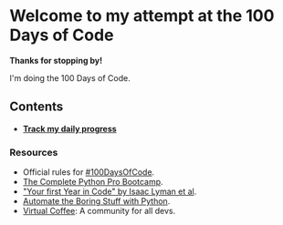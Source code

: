 # Welcome to my attempt at the 100 Days of Code

**Thanks for stopping by!**

I'm doing the 100 Days of Code.


## Contents 
- **[Track my daily progress](https://github.com/gervanna/100daysofcode/blob/main/LOG.md)**
### Resources
- Official rules for [#100DaysOfCode](https://www.100daysofcode.com).
- [The Complete Python Pro Bootcamp](https://www.udemy.com/course/100-days-of-code/).
- ["Your first Year in Code" by Isaac Lyman et al](https://leanpub.com/firstyearincode).
- [Automate the Boring Stuff with Python](https://automatetheboringstuff.com).
- [Virtual Coffee](https://virtualcoffee.io): A community for all devs. 
